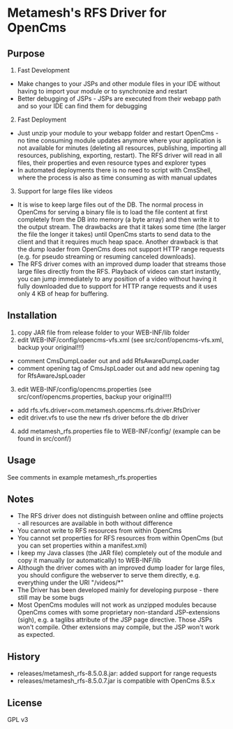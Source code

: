 Metamesh's RFS Driver for OpenCms
=================================

Purpose
-------
1. Fast Development
  * Make changes to your JSPs and other module files in your IDE without having to import your module or to synchronize
    and restart
  * Better debugging of JSPs - JSPs are executed from their webapp path and so your IDE can find them for debugging
2. Fast Deployment
  * Just unzip your module to your webapp folder and restart OpenCms - no time consuming module updates anymore where 
    your application is not available for minutes (deleting all resources, publishing, importing all resources, 
    publishing, exporting, restart). 
    The RFS driver will read in all files, their properties and even resource types and explorer types
  * In automated deployments there is no need to script with CmsShell, where the process is also as time consuming
    as with manual updates
3. Support for large files like videos
  * It is wise to keep large files out of the DB. The normal process in OpenCms for serving a binary file is to load 
    the file content at first completely from the DB into memory (a byte array) and then write it to 
    the output stream. The drawbacks are that it takes some time (the larger the file the longer it takes) 
    until OpenCms starts to send data to the client and that it requires much heap space.
    Another drawback is that the dump loader from OpenCms does not support HTTP range requests (e.g. for pseudo streaming
    or resuming canceled downloads).
  * The RFS driver comes with an improved dump loader that streams those large files directly from the RFS. Playback
    of videos can start instantly, you can jump immediately to any position of a video without having it fully downloaded 
    due to support for HTTP range requests and it uses only 4 KB of heap for buffering.

Installation
------------
1. copy JAR file from release folder to your WEB-INF/lib folder
2. edit WEB-INF/config/opencms-vfs.xml (see src/conf/opencms-vfs.xml, backup your original!!!)
  * comment CmsDumpLoader out and add RfsAwareDumpLoader
  * comment opening tag of CmsJspLoader out and add new opening tag for RfsAwareJspLoader
3. edit WEB-INF/config/opencms.properties (see src/conf/opencms.properties, backup your original!!!)
  * add rfs.vfs.driver=com.metamesh.opencms.rfs.driver.RfsDriver
  * edit driver.vfs to use the new rfs driver before the db driver
4. add metamesh_rfs.properties file to WEB-INF/config/ (example can be found in src/conf/)

Usage
-----
See comments in example metamesh_rfs.properties

Notes
-----
  * The RFS driver does not distinguish between online and offline projects - all resources are available in both
    without difference
  * You cannot write to RFS resources from within OpenCms
  * You cannot set properties for RFS resources from within OpenCms (but you can set properties within a manifest.xml)
  * I keep my Java classes (the JAR file) completely out of the module and copy it manually (or automatically)
    to WEB-INF/lib
  * Although the driver comes with an improved dump loader for large files, you should configure the webserver
    to serve them directly, e.g. everything under the URI "/videos/*"
  * The Driver has been developed mainly for developing purpose - there still may be some bugs
  * Most OpenCms modules will not work as unzipped modules because OpenCms comes with some proprietary
    non-standard JSP-extensions (sigh), e.g. a taglibs attribute of the JSP page directive. 
    Those JSPs won't compile. Other extensions may compile, but the JSP won't work as expected.

History
-------
- releases/metamesh_rfs-8.5.0.8.jar: added support for range requests
- releases/metamesh_rfs-8.5.0.7.jar is compatible with OpenCms 8.5.x

License
-------
GPL v3

